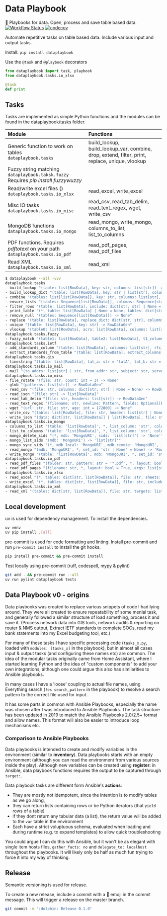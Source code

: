 # Data Playbook

:book: Playbooks for data. Open, process and save table based data.
[![Workflow Status](https://github.com/kellerza/data-playbook/actions/workflows/main.yml/badge.svg?branch=master)](https://github.com/kellerza/data-playbook/actions)
[![codecov](https://codecov.io/gh/kellerza/data-playbook/branch/master/graph/badge.svg)](https://codecov.io/gh/kellerza/data-playbook)

Automate repetitive tasks on table based data. Include various input and output tasks.

Install: `pip install dataplaybook`

Use the `@task` and `@playbook` decorators

```python
from dataplaybook import task, playbook
from dataplaybook.tasks.io_xlsx

@task
def print
```

## Tasks

Tasks are implemented as simple Python functions and the modules can be found in the dataplaybook/tasks folder.

| Module                                                                                     | Functions                                                                                      |
| :----------------------------------------------------------------------------------------- | :--------------------------------------------------------------------------------------------- |
| Generic function to work on tables<br>`dataplaybook.tasks`                                 | build_lookup, build_lookup_var, combine, drop, extend, filter, print, replace, unique, vlookup |
| Fuzzy string matching <br>`dataplaybook.taksk.fuzzy`<br> Requires _pip install fuzzywuzzy_ |                                                                                                |
| Read/write excel files ()<br>`dataplaybook.tasks.io_xlsx`                                  | read_excel, write_excel                                                                        |
| Misc IO tasks<br>`dataplaybook.tasks.io_misc`                                              | read_csv, read_tab_delim, read_text_regex, wget, write_csv                                     |
| MongoDB functions<br>`dataplaybook.tasks.io_mongo`                                         | read_mongo, write_mongo, columns_to_list, list_to_columns                                      |
| PDF functions. Requires _pdftotext_ on your path<br>`dataplaybook.tasks.io_pdf`            | read_pdf_pages, read_pdf_files                                                                 |
| Read XML<br>`dataplaybook.tasks.io_xml`                                                    | read_xml                                                                                       |

```bash
$ dataplaybook --all -vvv
dataplaybook.tasks
- build_lookup "(table: list[RowData], key: str, columns: list[str]) -> RowDataGen"
- build_lookup_dict "(table: list[RowData], key: str | list[str], columns: list[str] | None = None) -> dict[str | tuple, Any]"
- combine "(tables: list[list[RowData]], key: str, columns: list[str], value: Union[Literal[True], str] = True) -> list[RowData]"
- ensure_lists "(tables: Sequence[list[RowData]], columns: Sequence[str]) -> None"
- filter_rows "(table: list[RowData], include: dict[str, str] | None = None, exclude: dict[str, str] | None = None) -> RowDataGen"
- print_table "(*, table: list[RowData] | None = None, tables: dict[str, list[RowData]] | None = None) -> None"
- remove_null "(tables: Sequence[list[RowData]]) -> None"
- replace "(table: list[RowData], replace_dict: dict[str, str], columns: list[str]) -> None"
- unique "(table: list[RowData], key: str) -> RowDataGen"
- vlookup "(table0: list[RowData], acro: list[RowData], columns: list[str]) -> None"
dataplaybook.tasks.fuzzy
- fuzzy_match "(table1: list[RowData], table2: list[RowData], t1_column: str, t2_column: str, t1_target_column: str) -> None"
dataplaybook.tasks.ietf
- add_standards_column "(table: list[RowData], columns: list[str], rfc_col: str) -> None"
- extract_standards_from_table "(table: list[RowData], extract_columns: list[str], include_columns: list[str] | None = None, name: str = '', line_offset: int = 1) -> RowDataGen"
dataplaybook.tasks.gis
- linestring "(table: list[RowData], lat_a: str = 'latA', lat_b: str = 'latB', lon_a: str = 'lonA', lon_b: str = 'lonB', linestring_column: str = 'linestring', error: str = '22 -22') -> list[RowData]"
dataplaybook.tasks.io_mail
- mail "(to_addrs: list[str] | str, from_addr: str, subject: str, server: str, files: list[str] | None = None, priority: int = 4, body: str | None = '', html: str | None = '', cc_addrs: list[str] | None = None, bcc_addrs: list[str] | None = None) -> None"
dataplaybook.tasks.io_misc
- file_rotate "(file: str, count: int = 3) -> None"
- glob "(patterns: list[str]) -> RowDataGen"
- read_csv "(file: str, columns: dict[str, str] | None = None) -> RowDataGen"
- read_json "(file: str) -> list[RowData]"
- read_tab_delim "(file: str, headers: list[str]) -> RowDataGen"
- read_text_regex "(filename: str, newline: Pattern, fields: Optional[Pattern]) -> RowDataGen"
- wget "(url: str, file: str, age: int = 172800) -> None"
- write_csv "(table: list[RowData], file: str, header: list[str] | None = None) -> None"
- write_json "(data: dict[str, list[RowData]] | list[RowData], file: str, only_var: bool = False) -> None"
dataplaybook.tasks.io_mongo
- columns_to_list "(table: 'list[RowData]', *, list_column: 'str', columns: 'Columns') -> 'None'"
- list_to_columns "(table: 'list[RowData]', *, list_column: 'str', columns: 'Columns') -> 'None'"
- mongo_delete_sids "(*, mdb: 'MongoURI', sids: 'list[str]') -> 'None'"
- mongo_list_sids "(mdb: 'MongoURI') -> 'list[str]'"
- mongo_sync_sids "(*, mdb_local: 'MongoURI', mdb_remote: 'MongoURI', ignore_remote: 'Sequence[str] | None' = None, only_sync_sids: 'Sequence[str] | None' = None) -> 'None'"
- read_mongo "(mdb: 'MongoURI', *, set_id: 'str | None' = None) -> 'RowDataGen'"
- write_mongo "(table: 'list[RowData]', mdb: 'MongoURI', *, set_id: 'str | None' = None, force: 'bool' = False) -> 'None'"
dataplaybook.tasks.io_pdf
- read_pdf_files "(folder: str, pattern: str = '*.pdf', *, layout: bool = True, args: list[str] | None = None) -> RowDataGen"
- read_pdf_pages "(filename: str, *, layout: bool = True, args: list[str] | None = None) -> RowDataGen"
dataplaybook.tasks.io_xlsx
- read_excel "(*, tables: dict[str, list[RowData]], file: str, sheets: list[RowData] | None = None) -> list[str]"
- write_excel "(*, tables: dict[str, list[RowData]], file: str, include: list[str] | None = None, header: list[str] | None = None, headers: list[Any] | None = None, ensure_string: bool = False) -> None"
dataplaybook.tasks.io_xml
- read_xml "(tables: dict[str, list[RowData]], file: str, targets: list[str]) -> None"
```

## Local development

uv is used for dependency management. To install the dependencies.

```bash
uv venv
uv pip install .[all]
```

pre-commit is used for code formatting and linting. Install pre-commit and run `pre-commit install` to install the git hooks.

```bash
pip install pre-commit && pre-commit install
```

Test locally using pre-commit (ruff, codespell, mypy & pylint)

```bash
git add . && pre-commit run --all
uv run pylint dataplaybook tests
```

## Data Playbook v0 - origins

Data playbooks was created to replace various snippets of code I had lying around. They were all created to ensure repeatability of some menial task, and generally followed a similar structure of load something, process it and save it. (Process network data into GIS tools, network audits & reporting on router & NMS output, Extract IETF standards to complete SOCs, read my bank statements into my Excel budgeting tool, etc.)

For many of these tasks I have specific processing code (`tasks_x.py`, loaded with `modules: [tasks_x]` in the playbook), but in almost all cases input & output tasks (and configuring these names etc) are common. The idea of the modular tasks originally came from Home Assistant, where I started learning Python and the idea of "custom components" to add your own integrations, although one could argue this also has similarities to Ansible playbooks.

In many cases I have a 'loose' coupling to actual file names, using Everything search (`!es search_pattern` in the playbook) to resolve a search pattern to the correct file used for input.

It has some parts in common with Ansible Playbooks, especially the name was chosen after I was introduced to Ansible Playbooks. The task structure has been updated in 2019 to match the Ansible Playbooks 2.0/2.5+ format and allow names. This format will also be easier to introduce loop mechanisms etc.

### Comparison to Ansible Playbooks

Data playbooks is intended to create and modify variables in the environment (similar to **inventory**). Data playbooks starts with an empty environment (although you can read the environment from various sources inside the play).
Although new variables can be created using **register:** in Ansible, data playbook functions requires the output to be captured through `target:`.

Data playbook tasks are different form Ansible's **actions**:

- They are mostly not idempotent, since the intention is to modify tables as we go along,
- they can return lists containing rows or be Python iterators (that `yield` rows of a table)
- if they dont return any tabular data (a list), the return value will be added to the `var` table in the environment
- Each have a strict voluptuous schema, evaluated when loading and during runtime (e.g. to expand templates) to allow quick troubleshooting

You could argue I can do this with Ansible, but it won't be as elegant with single item hosts files, `gather_facts: no` and `delegate_to: localhost` throughout the playbooks. It will likely only be half as much fun trying to force it into my way of thinking.

## Release

Semantic versioning is used for release.

To create a new release, include a commit with a :dolphin: emoji in the commit message. This will trigger a release on the master branch.

```bash
git commit -m ":dolphin: Release 0.1.0"
```

